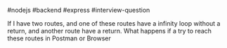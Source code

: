 #nodejs 
#backend 
#express 
#interview-question 

If I have two routes, and one of these routes have a infinity loop without a return, and another route have a return. What happens if a try to reach these routes in Postman or Browser